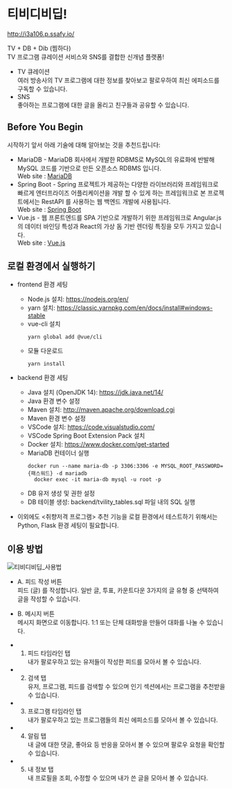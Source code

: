 # 티비디비딥!

http://i3a106.p.ssafy.io/   
   
TV + DB + Dib (찜하다)   
TV 프로그램 큐레이션 서비스와 SNS를 결합한 신개념 플랫폼!   

* TV 큐레이션   
여러 방송사의 TV 프로그램에 대한 정보를 찾아보고 팔로우하여 최신 에피소드를 구독할 수 있습니다.   
* SNS   
좋아하는 프로그램에 대한 글을 올리고 친구들과 공유할 수 있습니다.   

## Before You Begin   

시작하기 앞서 아래 기술에 대해 알아보는 것을 추천드립니다:
* MariaDB - MariaDB 회사에서 개발한 RDBMS로 MySQL의 유료화에 반발해 MySQL 코드를 기반으로 만든 오픈소스 RDBMS 입니다.
<br />Web site : [MariaDB](https://mariadb.org/)
* Spring Boot - Spring 프로젝트가 제공하는 다양한 라이브러리와 프레임워크로 빠르게 엔터프라이즈 어플리케이션을 개발 할 수 있게 하는 프레임워크로 본 프로젝트에서는 RestAPI 를 사용하는 웹 백엔드 개발에 사용됩니다.
<br />Web site : [Spring Boot](https://spring.io/projects/spring-boot)
* Vue.js - 웹 프론트엔드를 SPA 기반으로 개발하기 위한 프레임워크로 Angular.js의 데이터 바인딩 특성과 React의 가상 돔 기반 렌더링 특징을 모두 가지고 있습니다.
<br />Web site : [Vue.js](https://vuejs.org/)


## 로컬 환경에서 실행하기   

* frontend 환경 세팅
    * Node.js 설치: https://nodejs.org/en/
    * yarn 설치: https://classic.yarnpkg.com/en/docs/install#windows-stable
    * vue-cli 설치
        <pre><code>yarn global add @vue/cli</code></pre>
    * 모듈 다운로드
        <pre><code>yarn install</code></pre>
    
* backend 환경 세팅
    * Java 설치 (OpenJDK 14): https://jdk.java.net/14/
    * Java 환경 변수 설정
    * Maven 설치: http://maven.apache.org/download.cgi
    * Maven 환경 변수 설정
    * VSCode 설치: https://code.visualstudio.com/
    * VSCode Spring Boot Extension Pack 설치
    * Docker 설치: https://www.docker.com/get-started
    * MariaDB 컨테이너 실행
        <pre><code>docker run --name maria-db -p 3306:3306 -e MYSQL_ROOT_PASSWORD={패스워드} -d mariadb   
        docker exec -it maria-db mysql -u root -p</code></pre>
    * DB 유저 생성 및 권한 설정
    * DB 테이블 생성: backend/tvility_tables.sql 파일 내의 SQL 실행

* 이외에도 <취향저격 프로그램> 추천 기능을 로컬 환경에서 테스트하기 위해서는 Python, Flask 환경 세팅이 필요합니다.
    

## 이용 방법

![티비디비딥_사용법](/uploads/6f8d31efa877655e60cb665bbf4673e4/티비디비딥_사용법.PNG)

* A. 피드 작성 버튼   
피드 (글) 를 작성합니다. 일반 글, 투표, 카운트다운 3가지의 글 유형 중 선택하여 글을 작성할 수 있습니다.   
   
* B. 메시지 버튼   
메시지 화면으로 이동합니다. 1:1 또는 단체 대화방을 만들어 대화를 나눌 수 있습니다.   
   
* 1. 피드 타임라인 탭   
내가 팔로우하고 있는 유저들이 작성한 피드를 모아서 볼 수 있습니다.
* 2. 검색 탭   
유저, 프로그램, 피드를 검색할 수 있으며 인기 섹션에서는 프로그램을 추천받을 수 있습니다.   
* 3. 프로그램 타임라인 탭   
내가 팔로우하고 있는 프로그램들의 최신 에피소드를 모아서 볼 수 있습니다.   
* 4. 알림 탭   
내 글에 대한 댓글, 좋아요 등 반응을 모아서 볼 수 있으며 팔로우 요청을 확인할 수 있습니다.   
* 5. 내 정보 탭   
내 프로필을 조회, 수정할 수 있으며 내가 쓴 글을 모아서 볼 수 있습니다.   
